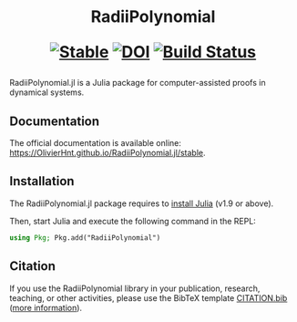 <h1 align="center">
RadiiPolynomial

[![Stable](https://img.shields.io/badge/docs-stable-blue.svg)](https://OlivierHnt.github.io/RadiiPolynomial.jl/stable)
[![DOI](https://zenodo.org/badge/426607582.svg)](https://zenodo.org/badge/latestdoi/426607582)
[![Build Status](https://github.com/OlivierHnt/RadiiPolynomial.jl/workflows/CI/badge.svg)](https://github.com/OlivierHnt/RadiiPolynomial.jl/actions/workflows/ci.yml)
</h1>

RadiiPolynomial.jl is a Julia package for computer-assisted proofs in dynamical systems.

## Documentation

The official documentation is available online: https://OlivierHnt.github.io/RadiiPolynomial.jl/stable.

## Installation

The RadiiPolynomial.jl package requires to [install Julia](https://julialang.org/downloads/) (v1.9 or above).

Then, start Julia and execute the following command in the REPL:

```julia
using Pkg; Pkg.add("RadiiPolynomial")
```

## Citation

If you use the RadiiPolynomial library in your publication, research, teaching, or other activities, please use the BibTeX template [CITATION.bib](https://github.com/OlivierHnt/RadiiPolynomial.jl/blob/main/CITATION.bib) ([more information](https://doi.org/10.5281/zenodo.5705258)).
